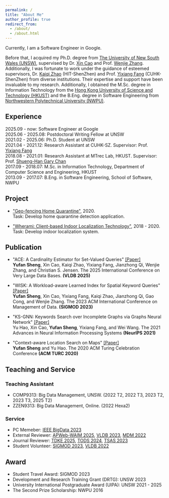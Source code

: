 ```yaml
---
permalink: /
title: "About Me"
author_profile: true
redirect_from: 
  - /about/
  - /about.html
---
```


Currently, I am a Software Engineer in Google.

Before that, I acquired my Ph.D. degree from [The University of New South Wales (UNSW)](https://www.unsw.edu.au/), supervised by Dr. [Xin Cao](https://xincao-unsw.github.io/) and Prof. [Wenjie Zhang](https://www.cse.unsw.edu.au/~zhangw/). Additionally, I was fortunate to work under the guidance of esteemed supervisors, Dr. [Kaiqi Zhao](https://kaiqizhao.github.io/) (HIT-ShenZhen) and Prof. [Yixiang Fang](https://fangyixiang.github.io/) (CUHK-ShenZhen) from diverse institutions. Their expertise and support have been invaluable to my research. Additionally, I obtained the M.Sc. degree in Information Technology from the [Hong Kong University of Science and Technology (HKUST)](https://hkust.edu.hk/) and the B.Eng. degree in Software Engineering from [Northwestern Polytechnical University (NWPU)](https://en.nwpu.edu.cn/).

## Experience
2025.09 - now: Software Engineer at Google \
2025.06 - 2025.08: Postdoctoral Writing Fellow at UNSW \
2021.02 - 2025.06: Ph.D. Student at UNSW \
2021.04 - 2021.12: Research Assistant at CUHK-SZ. Supervisor: Prof. [Yixiang Fang](https://fangyixiang.github.io/) \
2018.08 - 2021.01: Research Assistant at MTrec Lab, HKUST. Supervisor: Prof. [Shueng-Han Gary Chan](https://www.cse.ust.hk/~gchan/) \
2017.09 - 2018.07: M.Sc. in Information Technology, Department of Computer Science and Engineering, HKUST \
2013.09 - 2017.07: B.Eng. in Software Engineering, School of Software, NWPU

## Project
* ["Geo-fencing Home Quarantine"](https://vprd.hkust.edu.hk/highlight-recognition/impact-cases/location-based-tech), 2020.\
Task: Develop home quarantine detection application.

* ["Wherami: Client-based Indoor Localization Technology"](https://vprd.hkust.edu.hk/highlight-recognition/impact-cases/location-based-tech), 2018 - 2020.\
Task: Develop indoor localization system.

## Publication
* "ACE: A Cardinality Estimator for Set-Valued Queries"  [\[Paper\]](https://www.vldb.org/pvldb/vol18/p2112-sheng.pdf)\
**Yufan Sheng**, Xin Cao, Kaiqi Zhao, Yixiang Fang, Jianzhong Qi, Wenjie Zhang, and Christian S. Jensen. The 2025 International Conference on Very Large Data Bases. **(VLDB 2025)**

* "WISK: A Workload-aware Learned Index for Spatial Keyword Queries" [\[Paper\]](https://dl.acm.org/doi/10.1145/3589332) \
**Yufan Sheng**, Xin Cao, Yixiang Fang, Kaiqi Zhao, Jianzhong Qi, Gao Cong, and Wenjie Zhang. The 2023 ACM International Conference on Management of Data. **(SIGMOD 2023)**

* "KS-GNN: Keywords Search over Incomplete Graphs via Graphs Neural Network" [\[Paper\]](https://proceedings.neurips.cc/paper_files/paper/2021/file/0d7363894acdee742caf7fe4e97c4d49-Paper.pdf) \
Yu Hao, Xin Cao, **Yufan Sheng**, Yixiang Fang, and Wei Wang. The 2021 Advances in Neural Information Processing Systems **(NeurIPS 2021)**

* "Context-aware Location Search on Maps" [\[Paper\]](https://dl.acm.org/doi/abs/10.1145/3393527.3393556) \
**Yufan Sheng** and Yu Hao. The 2020 ACM Turing Celebration Conference **(ACM TURC 2020)**

## Teaching and Service
### Teaching Assistant
* COMP9313: Big Data Management, UNSW. (2022 T2, 2022 T3, 2023 T2, 2023 T3, 2025 T2)
* ZZEN9313: Big Data Management, Online. (2022 Hexa2)

### Service
* PC Memeber: [IEEE BigData 2023](https://bigdataieee.org/BigData2023/index.html)
* External Reviewer: [APWeb-WAIM 2025](https://apweb2025.sau.edu.cn/), [VLDB 2023](https://vldb.org/2023/), [MDM 2022](https://mdm2022.cs.ucy.ac.cy/index.html)
* Journal Reviewer: [TDKE 2025](https://ieeexplore.ieee.org/xpl/RecentIssue.jsp?punumber=69), [TODS 2024](https://dl.acm.org/journal/tods), [TSAS 2023](https://dl.acm.org/journal/tsas)
* Student Volunteer: [SIGMOD 2023](https://2023.sigmod.org/), [VLDB 2022](https://vldb.org/2022/)

## Award
* Student Travel Award: SIGMOD 2023
* Development and Research Training Grant (DRTG): UNSW 2023
* University International Postgraduate Award (UIPA): UNSW 2021 - 2025
* The Second Prize Scholarship: NWPU 2016
  
